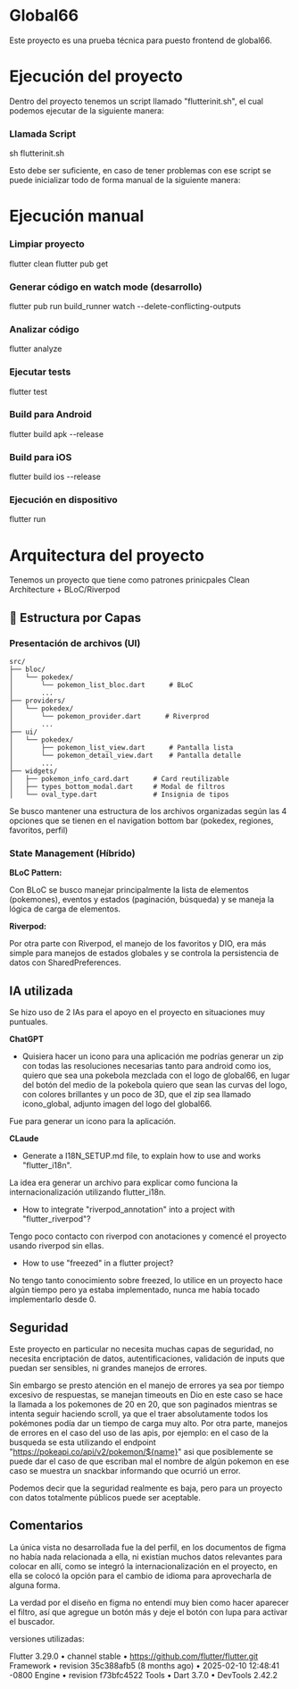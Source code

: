 # Global66

Este proyecto es una prueba técnica para puesto frontend de global66.

# Ejecución del proyecto

Dentro del proyecto tenemos un script llamado "flutterinit.sh", el cual podemos ejecutar de la siguiente manera:

### **Llamada Script**
sh flutterinit.sh

Esto debe ser suficiente, en caso de tener problemas con ese script se puede inicializar todo de forma manual de la siguiente manera:

# Ejecución manual

### **Limpiar proyecto**
flutter clean
flutter pub get

### **Generar código en watch mode (desarrollo)**
flutter pub run build_runner watch --delete-conflicting-outputs

### **Analizar código**
flutter analyze

### **Ejecutar tests**
flutter test

### **Build para Android**
flutter build apk --release

### **Build para iOS**
flutter build ios --release

### **Ejecución en dispositivo**
flutter run


# Arquitectura del proyecto

Tenemos un proyecto que tiene como patrones prinicpales Clean Architecture + BLoC/Riverpod

## 📁 Estructura por Capas

### **Presentación de archivos (UI)**
```
src/
├── bloc/
│   └── pokedex/
│       └── pokemon_list_bloc.dart      # BLoC
│       ...
├── providers/
│   └── pokedex/
│       └── pokemon_provider.dart      # Riverprod
│       ...
├── ui/
│   └── pokedex/
│       ├── pokemon_list_view.dart      # Pantalla lista
│       └── pokemon_detail_view.dart    # Pantalla detalle
│       ...
├── widgets/
│   ├── pokemon_info_card.dart      # Card reutilizable
│   ├── types_bottom_modal.dart     # Modal de filtros
│   └── oval_type.dart              # Insignia de tipos
```
Se busco mantener una estructura de los archivos organizadas según las 4 opciones que se tienen en el navigation bottom bar (pokedex, regiones, favoritos, perfil)

### **State Management (Híbrido)**

**BLoC Pattern:**

Con BLoC se busco manejar principalmente la lista de elementos (pokemones), eventos y estados (paginación, búsqueda) y se maneja la lógica de carga de elementos.

**Riverpod:**

Por otra parte con Riverpod, el manejo de los favoritos y DIO, era más simple para manejos de estados globales y se controla la persistencia de datos con SharedPreferences.


## IA utilizada

Se hizo uso de 2 IAs para el apoyo en el proyecto en situaciones muy puntuales.

**ChatGPT**

- Quisiera hacer un icono para una aplicación me podrías generar un zip con todas las resoluciones necesarias tanto para android como ios, quiero que sea una pokebola mezclada con el logo de global66, en lugar del botón del medio de la pokebola quiero que sean las curvas del logo, con colores brillantes y un poco de 3D, que el zip sea llamado icono_global, adjunto imagen del logo del global66.

Fue para generar un icono para la aplicación.

**CLaude**

- Generate a I18N_SETUP.md file, to explain how to use and works "flutter_i18n".

La idea era generar un archivo para explicar como funciona la internacionalización utilizando flutter_i18n.

- How to integrate "riverpod_annotation" into a project with "flutter_riverpod"?

Tengo poco contacto con riverpod con anotaciones y comencé el proyecto usando riverpod sin ellas.

- How to use "freezed" in a flutter project?

No tengo tanto conocimiento sobre freezed, lo utilice en un proyecto hace algún tiempo pero ya estaba implementado, nunca me había tocado implementarlo desde 0.

## Seguridad

Este proyecto en particular no necesita muchas capas de seguridad, no necesita encriptación de datos, autentificaciones, validación de inputs que puedan ser sensibles, ni grandes manejos de errores.

Sin embargo se presto atención en el manejo de errores ya sea por tiempo excesivo de respuestas, se manejan timeouts en Dio en este caso se hace la llamada a los pokemones de 20 en 20, que son paginados mientras se intenta seguir haciendo scroll, ya que el traer absolutamente todos los pokémones podía dar un tiempo de carga muy alto. Por otra parte, manejos de errores en el caso del uso de las apis, por ejemplo: en el caso de la busqueda se esta utilizando el endpoint "https://pokeapi.co/api/v2/pokemon/${name}" asi que posiblemente se puede dar el caso de que escriban mal el nombre de algún pokemon en ese caso se muestra un snackbar informando que ocurrió un error.

Podemos decir que la seguridad realmente es baja, pero para un proyecto con datos totalmente públicos puede ser aceptable.

## Comentarios

La única vista no desarrollada fue la del perfil, en los documentos de figma no había nada relacionada a ella, ni existían muchos datos relevantes para colocar en allí, como se integró la internacionalización en el proyecto,  en ella se colocó la opción para el cambio de idioma para aprovecharla de alguna forma.

La verdad por el diseño en figma no entendí muy bien como hacer aparecer el filtro, así que agregue un botón más y deje el botón con lupa para activar el buscador.

versiones utilizadas:

Flutter 3.29.0 • channel stable • https://github.com/flutter/flutter.git
Framework • revision 35c388afb5 (8 months ago) • 2025-02-10 12:48:41 -0800
Engine • revision f73bfc4522
Tools • Dart 3.7.0 • DevTools 2.42.2